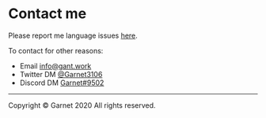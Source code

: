 # Contact me

Please report me language issues [here](https://github.com/Garnet3106/chestnut/issues/).

To contact for other reasons:

- Email [info@gant.work](mailto:info@gant.work)
- Twitter DM [@Garnet3106](https://twitter.com/Garnet3106/)
- Discord DM [Garnet#9502](http://discord.com/)

---

Copyright © Garnet 2020 All rights reserved.
